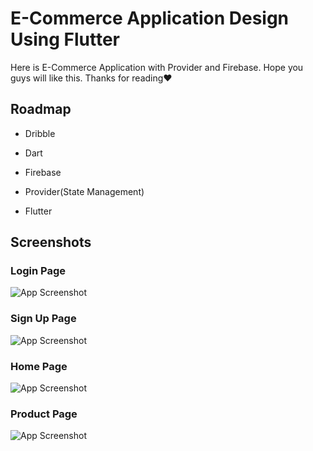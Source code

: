 
# E-Commerce Application Design Using Flutter

Here is E-Commerce Application with Provider and Firebase.
Hope you guys will like this.
Thanks for reading❤️


## Roadmap
- Dribble

- Dart
- Firebase
- Provider(State Management)
- Flutter


## Screenshots
### Login Page

![App Screenshot](https://github.com/naolgithub/E-Commerce/blob/main/assets/Screenshots/Login%20Page.png?raw=true)

### Sign Up Page

![App Screenshot](https://github.com/naolgithub/E-Commerce/blob/main/assets/Screenshots/Sign%20Up%20Page.png?raw=true)

### Home Page

![App Screenshot](https://github.com/naolgithub/E-Commerce/blob/main/assets/Screenshots/Home%20Page.png?raw=true)

### Product Page

![App Screenshot](https://github.com/naolgithub/E-Commerce/blob/main/assets/Screenshots/Product%20Page.png?raw=true)





